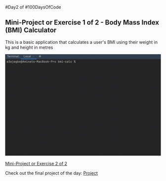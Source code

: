 #Day2 of #100DaysOfCode


## Mini-Project or Exercise 1 of 2 - Body Mass Index (BMI) Calculator
This is a basic application that calculates a user's BMI using their weight in kg and height in metres


![Demo](https://github.com/A3AJAGBE/bmi-calc/blob/main/bmi-calc-video.gif)

[Mini-Project or Exercise 2 of 2](https://github.com/A3AJAGBE/goal-duration)

Check out the final project of the day: [Project](https://github.com/A3AJAGBE/bill-splitor)
